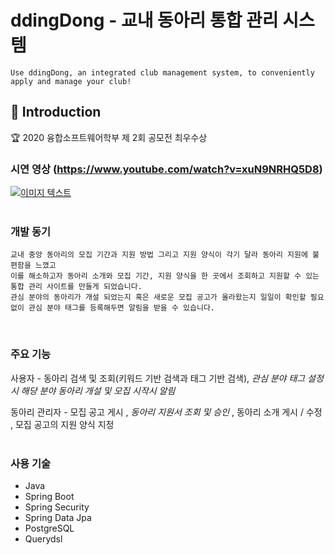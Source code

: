 # ddingDong - 교내 동아리 통합 관리 시스템
    Use ddingDong, an integrated club management system, to conveniently apply and manage your club!

:notebook_with_decorative_cover: Introduction
- 
:trophy: 2020 융합소프트웨어학부 제 2회 공모전 최우수상  

### 시연 영상 (https://www.youtube.com/watch?v=xuN9NRHQ5D8)
[![이미지 텍스트](https://user-images.githubusercontent.com/62657545/101877195-fa174f00-3bd0-11eb-976b-d793af829eb7.png)](https://www.youtube.com/watch?v=xuN9NRHQ5D8)
</br>
</br>

### 개발 동기
    교내 중앙 동아리의 모집 기간과 지원 방법 그리고 지원 양식이 각기 달라 동아리 지원에 불편함을 느꼈고  
    이를 해소하고자 동아리 소개와 모집 기간, 지원 양식을 한 곳에서 조회하고 지원할 수 있는 통합 관리 사이트를 만들게 되었습니다.  
    관심 분야의 동아리가 개설 되었는지 혹은 새로운 모집 공고가 올라왔는지 일일이 확인할 필요 없이 관심 분야 태그를 등록해두면 알림을 받을 수 있습니다. 
</br>

### 주요 기능
사용자 - 동아리 검색 및 조회(키워드 기반 검색과 태그 기반 검색), *관심 분야 태그 설정 시 해당 분야 동아리 개설 및 모집 시작시 알림*
  
동아리 관리자 - 모집 공고 게시 , *동아리 지원서 조회 및 승인* , 동아리 소개 게시 / 수정 , 모집 공고의 지원 양식 지정
</br> 
</br>  
### 사용 기술
* Java
* Spring Boot
* Spring Security
* Spring Data Jpa
* PostgreSQL
* Querydsl

